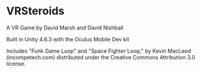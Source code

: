 # VRSteroids
A VR Game by David Marsh and David Nishball

Built in Unity 4.6.3 with the Oculus Mobile Dev kit

Includes "Funk Game Loop" and "Space Fighter Loop," by Kevin MacLeod (incompetech.com) distributed under the Creative Commons Attribution 3.0 license.
